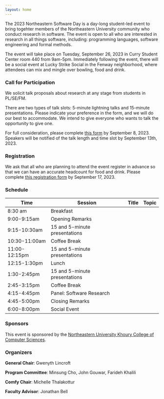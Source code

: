 ```yaml
---
layout: home
---
```


The 2023 Northeastern Software Day is a day-long student-led event to bring togehter members of the Northeastern University community who conduct research in software. The event is open to all who are interested in research in all things software, including: programming languages, software engineering and formal methods.

The event will take place on Tuesday, September 26, 2023 in Curry Student Center room 440 from 9am-5pm. Immediately following the event, there will be a social event at Lucky Strike Social in the Fenway neighborhood, where attendees can mix and mingle over bowling, food and drink.

### Call for Participation
We solicit talk proposals about research at any stage from students in PL/SE/FM.

There are two types of talk slots: 5-minute lightning talks and 15-minute presentations. Please indicate your preference in the form, and we will do our best to accommodate. We intend to give everyone who wants to talk the opportunity to give one.

For full consideration, please complete [this form](https://forms.gle/ENyNdduh7jHMj1TH7) by September 8, 2023. Speakers will be notified of the talk length and time slot by September 13th, 2023.

### Registration
We ask that all who are planning to attend the event register in advance so that we can have an accurate headcount for food and drink. Please complete [this registration form](https://forms.gle/gZ3FBGLZyaWJVznH8) by September 17, 2023.

### Schedule

| Time | Session | Title | Topic |
|------|---------|-------|-------|
| 8:30 am | Breakfast | | |
| 9:00-9:15am | Opening Remarks | | |
| 9:15-10:30am | 15 and 5-minute presentations | | |
| 10:30-11:00am | Coffee Break | | |
| 11:00-12:15pm | 15 and 5-minute presentations | | |
| 12:15-1:30pm | Lunch | | |
| 1:30-2:45pm | 15 and 5-minute presentations | | |
| 2:45-3:15pm | Coffee Break | | |
| 4:15-4:45pm | Panel: Software Research| | |
| 4:45-5:00pm | Closing Remarks | | |
| 6:00-8:00pm | Social Event | | |

### Sponsors
This event is sponsored by the [Northeastern University Khoury College of Computer Sciences](https://www.khoury.northeastern.edu/). 

### Organizers

**General Chair**: Gwenyth Lincroft

**Program Committee**: Minsung Cho, John Gouwar, Farideh Khalili 

**Comfy Chair**: Michelle Thalakottur

**Faculty Advisor**: Jonathan Bell
